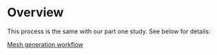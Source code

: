 # Overview

This process is the same with our part one study. See below for details:

[Mesh generation workflow](https://github.com/DOE-ICoM/pyflowline_james/blob/main/workflow/mesh_generation.md)